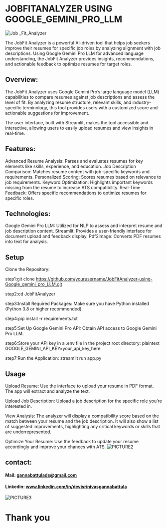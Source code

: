 #                               JOBFITANALYZER USING GOOGLE_GEMINI_PRO_LLM
![Job _Fit_Analyzer](https://github.com/user-attachments/assets/68f66e8c-3f0a-4bc8-9959-ded54b883963)


The JobFit Analyzer is a powerful AI-driven tool that helps job seekers improve their resumes for specific job roles by analyzing alignment with job descriptions. Using Google Gemini Pro LLM for advanced language understanding, the JobFit Analyzer provides insights, recommendations, and actionable feedback to optimize resumes for target roles.


## Overview:
The JobFit Analyzer uses Google Gemini Pro’s large language model (LLM) capabilities to compare resumes against job descriptions and assess the level of fit. By analyzing resume structure, relevant skills, and industry-specific terminology, this tool provides users with a customized score and actionable suggestions for improvement.

The user interface, built with Streamlit, makes the tool accessible and interactive, allowing users to easily upload resumes and view insights in real-time.

## Features:
Advanced Resume Analysis: Parses and evaluates resumes for key elements like skills, experience, and education.
Job Description Comparison: Matches resume content with job-specific keywords and requirements.
Personalized Scoring: Scores resumes based on relevance to job requirements.
Keyword Optimization: Highlights important keywords missing from the resume to increase ATS compatibility.
Real-Time Feedback: Offers specific recommendations to optimize resumes for specific roles.



## Technologies:
Google Gemini Pro LLM: Utilized for NLP to assess and interpret resume and job description content.
Streamlit: Provides a user-friendly interface for document upload and feedback display.
Pdf2image: Converts PDF resumes into text for analysis.


## Setup
Clone the Repository:

step1:git clone https://github.com/yourusername/JobFitAnalyzer-using-Google_gemini_pro_LLM.git

step2:cd JobFitAnalyzer

step3:Install Required Packages: Make sure you have Python installed (Python 3.8 or higher recommended).

step4:pip install -r requirements.txt

step5:Set Up Google Gemini Pro API:
      Obtain API access to Google Gemini Pro LLM.
			
step6:Store your API key in a .env file in the project root directory:
      plaintext
      GOOGLE_GEMINI_API_KEY=your_api_key_here
			
step7:Run the Application:
      streamlit run app.py
			
## Usage
Upload Resume: Use the interface to upload your resume in PDF format. The app will extract and analyze the text.

Upload Job Description: Upload a job description for the specific role you're interested in.

View Analysis:
The analyzer will display a compatibility score based on the match between your resume and the job description.
It will also show a list of suggested improvements, highlighting any critical keywords or skills that are underrepresented.

Optimize Your Resume: Use the feedback to update your resume accordingly and improve your chances with ATS.
![PICTURE2](https://github.com/user-attachments/assets/1625e3b7-c7f3-40a3-9106-386dbaf1db54)



## contact:
#### Mail: gannabattulads@gmail.com
#### Linkedin: www.linkedin.com/in/devisrinivasgannabattula


  ![PICTURE3](https://github.com/user-attachments/assets/ad86bf5f-803d-43db-a019-800e5d659bc5)
                                               
#                                         Thank you

